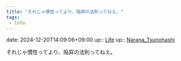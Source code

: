 ```yaml
---
title: "それじゃ慣性ってより、陥穽の法則ってねえ。"
tags:
 - Info
---
```


date: 2024-12-20T14:09:06+09:00
up:: [Life](Bar/Novel/Chaos/Life.md)
up:: [Narana_Tsunohashi](Bar/Novel/Nacaria/Narana_Tsunohashi.md)

それじゃ慣性ってより、陥穽の法則ってねえ。